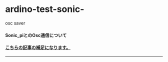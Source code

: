 # ardino-test-sonic-
osc saver 

#### Sonic_piとのOsc通信について
#### [こちらの記事の補足になります。](http://naonao.sumomo.ne.jp)
*** 
